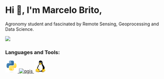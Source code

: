 <h1 align="left">Hi 👋, I'm Marcelo Brito, </h1>
<p> Agronomy student and fascinated by Remote Sensing, Geoprocessing and Data Science. </p>

<a href="https://www.linkedin.com/in/marcelo-brito" target="_blank"><img src="https://img.shields.io/badge/-LinkedIn-%230077B5?style=for-the-badge&logo=linkedin&logoColor=white" target="_blank"></a>

<h3 align="left">Languages and Tools:</h3>
<a href="https://www.python.org" target="_blank"> <img src="https://raw.githubusercontent.com/devicons/devicon/master/icons/python/python-original.svg" alt="python" width="40" height="40"/> </a> <a href="https://qgis.org//" target="_blank"> <img src="https://raw.githubusercontent.com/qgis/QGIS/1a3be589d3780f7dfb315da52e885ca6eef0900f/images/icons/qgis_icon.svg" alt="qgis" width="40" height="40"/> </a> </a> <a href="https://www.linux.org/" target="_blank"> <img src="https://raw.githubusercontent.com/devicons/devicon/master/icons/linux/linux-original.svg" alt="linux" width="40" height="40"/> </a>




<!--
**marcelobrito-mvab/marcelobrito-mvab** is a ✨ _special_ ✨ repository because its `README.md` (this file) appears on your GitHub profile.

Here are some ideas to get you started:

- 🔭 I’m currently working on ...
- 🌱 I’m currently learning ...
- 👯 I’m looking to collaborate on ...
- 🤔 I’m looking for help with ...
- 💬 Ask me about ...
- 📫 How to reach me: ...
- 😄 Pronouns: ...
- ⚡ Fun fact: ...
-->
